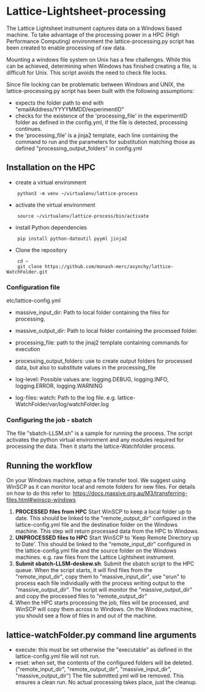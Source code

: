 # Lattice-Lightsheet-processing

The Lattice Lightsheet instrument captures data on a Windows based machine. To
take advantage of the processing power in a HPC (High Performance Computing) 
environment the lattice-processing.py script has been created to enable 
processing of raw data.

Mounting a windows file system on Unix has a few challenges. While this can be achieved, 
determining when Windows has finished creating a file, is difficult for Unix. This script
avoids the need to check file locks.

Since file locking can be problematic between Windows and UNIX, the 
lattice-processing.py script has been built with the following assumptions:
 - expects the folder path to end with "emailAddress/YYYYMMDD/experimentID"
 - checks for the existence of the 'processing_file' in the experimentID folder as
   defined in the config.yml, if the file is detected, processing continues.
 - the 'processing_file' is a jinja2 template, each line containing the command to run and the parameters
   for substitution matching those as defined "processing_output_folders" in config.yml

## Installation on the HPC
- create a virtual environment
```
    python3 -m venv ~/virtualenv/lattice-process
```

- activate the virtual environment
```
    source ~/virtualenv/lattice-process/bin/activate
```

- install Python dependencies
```
    pip install python-dateutil pyyml jinja2
```

- Clone the repository
```
    cd ~
    git clone https://github.com/monash-merc/asynchy/lattice-WatchFolder.git
```

### Configuration file  
etc/lattice-config.yml

- massive_input_dir:  Path to local folder containing the files for processing. 
- massive_output_dir: Path to local folder containing the processed folder.

- processing_file: path to the jinaj2 template containing commands for execution
- processing_output_folders: use to create output folders for processed data, but also to substitute values
  in the processing_file

- log-level: Possible values are: logging.DEBUG, logging.INFO, logging.ERROR, logging.WARNING
- log-files:
    watch: Path to the log file. e.g. lattice-WatchFolder/var/log/watchFolder.log

### Configuring the job - sbatch

The file "sbatch-LLSM.sh" is a sample for running the process. The script activates the python virtual
environment and any modules required for processing the data. Then it starts the lattice-Watchfolder process.

## Running the workflow

On your Windows machine, setup a file transfer tool. We suggest using WinSCP as it
can monitor local and remote folders for new files. For details on how to do 
this refer to: https://docs.massive.org.au/M3/transferring-files.html#winscp-windows

1. **PROCESSED files from HPC** 
    Start WinSCP to keep a local folder up to date. This should be linked to the "remote_output_dir"
configured in the lattice-config.yml file and the destination folder on the Windows machine. This step will
return processed data from the HPC to Windows.
2. **UNPROCESSED files to HPC**
    Start WinSCP to 'Keep Remote Directory up to Date'. This should be linked to the "remote_input_dir"
configured in the lattice-config.yml file and the source folder on the Windows machines. e.g. raw files from
the Lattice Lightsheet instrument.  
3. **Submit sbatch-LLSM-deskew.sh**. Submit the sbatch script to the HPC queue. When the script starts, it will
find files from the "remote_input_dir", copy them to "massive_input_dir", use "srun" to process each file individually
with the process writing output to the "massive_output_dir". The script will monitor the "massive_output_dir" 
and copy the processed files to "remote_output_dir"
4. When the HPC starts processing the job, files will be processed, and WinSCP will copy them across to Windows. On the 
Windows machine, you should see a flow of files in and out of the machine.   

## lattice-watchFolder.py command line arguments
- execute: this must be set otherwise the "executable" as defined in the lattice-config.yml file will not run.
- reset:   when set, the contents of the configured folders will be deleted. ("remote_input_dir", "remote_output_dir", 
"massive_input_dir", "massive_output_dir") The file submitted.yml will be removed. This ensures a clean run. No actual
processing takes place, just the cleanup.
